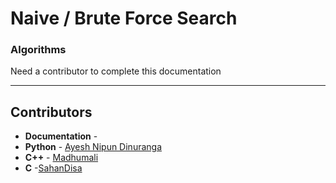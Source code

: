 # Naive / Brute Force Search
### Algorithms

Need a contributor to complete this documentation

------------------------------------------------------
## Contributors

- **Documentation** - 
- **Python** - [Ayesh Nipun Dinuranga](https://github.com/ayeshNipun)
- **C++** - [Madhumali](https://github.com/madhumali)
- **C** -[SahanDisa](https://github.com/SahanDisa)
